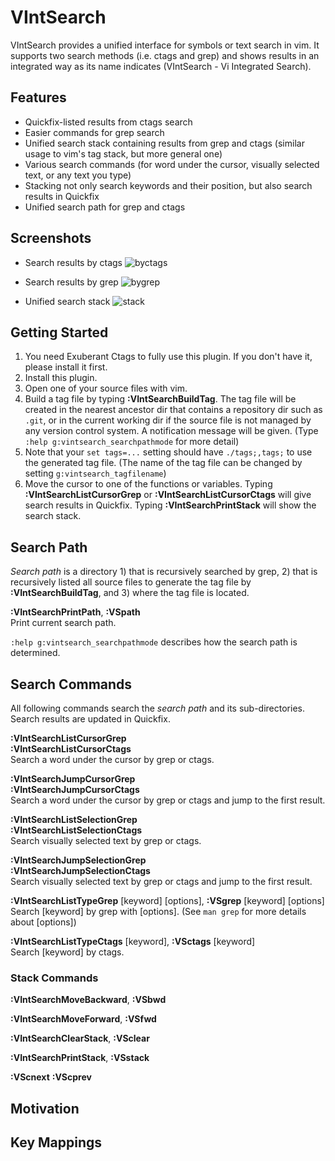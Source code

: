 # VIntSearch

VIntSearch provides a unified interface for symbols or text search in vim.
It supports two search methods (i.e. ctags and grep) and shows results in an integrated way as its name indicates (VIntSearch - Vi Integrated Search).

## Features

- Quickfix-listed results from ctags search
- Easier commands for grep search
- Unified search stack containing results from grep and ctags (similar usage to vim's tag stack, but more general one)
- Various search commands (for word under the cursor, visually selected text, or any text you type)
- Stacking not only search keywords and their position, but also search results in Quickfix
- Unified search path for grep and ctags

## Screenshots

- Search results by ctags
![byctags](https://cloud.githubusercontent.com/assets/5915359/4852495/903a342a-607c-11e4-8b01-a4dde78d9492.png)

- Search results by grep
![bygrep](https://cloud.githubusercontent.com/assets/5915359/4852496/907e4ea8-607c-11e4-9c50-e25a8770aad8.png)

- Unified search stack
![stack](https://cloud.githubusercontent.com/assets/5915359/4852497/9085b67a-607c-11e4-8300-1928ecb5d850.png)

## Getting Started

1. You need Exuberant Ctags to fully use this plugin. If you don't have it, please install it first.
2. Install this plugin.
3. Open one of your source files with vim.
4. Build a tag file by typing **:VIntSearchBuildTag**. The tag file will be created in the nearest ancestor dir that contains a repository dir such as ```.git```, or in the current working dir if the source file is not managed by any version control system. A notification message will be given. (Type ```:help g:vintsearch_searchpathmode``` for more detail) 
5. Note that your ```set tags=...``` setting should have ```./tags;,tags;``` to use the generated tag file. (The name of the tag file can be changed by setting ```g:vintsearch_tagfilename```)
6. Move the cursor to one of the functions or variables. Typing **:VIntSearchListCursorGrep** or **:VIntSearchListCursorCtags** will give search results in Quickfix. Typing **:VIntSearchPrintStack** will show the search stack.

## Search Path

*Search path* is a directory 1) that is recursively searched by grep, 2) that is recursively listed all source files to generate the tag file by **:VIntSearchBuildTag**, and 3) where the tag file is located.

**:VIntSearchPrintPath**, **:VSpath**    
Print current search path.

```:help g:vintsearch_searchpathmode``` describes how the search path is determined.

## Search Commands

All following commands search the *search path* and its sub-directories. Search results are updated in Quickfix.

**:VIntSearchListCursorGrep**  
**:VIntSearchListCursorCtags**  
Search a word under the cursor by grep or ctags.

**:VIntSearchJumpCursorGrep**  
**:VIntSearchJumpCursorCtags**  
Search a word under the cursor by grep or ctags and jump to the first result.

**:VIntSearchListSelectionGrep**  
**:VIntSearchListSelectionCtags**  
Search visually selected text by grep or ctags.

**:VIntSearchJumpSelectionGrep**  
**:VIntSearchJumpSelectionCtags**  
Search visually selected text by grep or ctags and jump to the first result.

**:VIntSearchListTypeGrep** [keyword] [options], **:VSgrep** [keyword] [options]  
Search [keyword] by grep with [options]. (See ```man grep``` for more details about [options])

**:VIntSearchListTypeCtags** [keyword], **:VSctags** [keyword]  
Search [keyword] by ctags.

### Stack Commands

**:VIntSearchMoveBackward**, **:VSbwd**  

**:VIntSearchMoveForward**, **:VSfwd**  

**:VIntSearchClearStack**, **:VSclear**  

**:VIntSearchPrintStack**, **:VSstack**  

**:VScnext**
**:VScprev**

## Motivation

## Key Mappings
